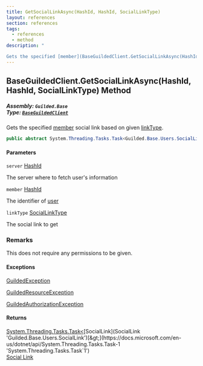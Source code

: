 ```yaml
---
title: GetSocialLinkAsync(HashId, HashId, SocialLinkType)
layout: references
section: references
tags:
  - references
  - method
description: "

Gets the specified [member](BaseGuildedClient.GetSocialLinkAsync(HashId,HashId,SocialLinkType)#Guilded.Base.BaseGuildedClient.GetSocialLinkAsync(Guilded.Base.HashId,Guilded.Base.HashId,Guilded.Base.Users.SocialLinkType).member 'Guilded.Base.BaseGuildedClient.GetSocialLinkAsync(Guilded.Base.HashId, Guilded.Base.HashId, Guilded.Base.Users.SocialLinkType).member') social link based on given [linkType](BaseGuildedClient.GetSocialLinkAsync(HashId,HashId,SocialLinkType)#Guilded.Base.BaseGuildedClient.GetSocialLinkAsync(Guilded.Base.HashId,Guilded.Base.HashId,Guilded.Base.Users.SocialLinkType).linkType 'Guilded.Base.BaseGuildedClient.GetSocialLinkAsync(Guilded.Base.HashId, Guilded.Base.HashId, Guilded.Base.Users.SocialLinkType).linkType')."
---
```


## BaseGuildedClient.GetSocialLinkAsync(HashId, HashId, SocialLinkType) Method
##### **Assembly:** `Guilded.Base`<br/>**Type:** [`BaseGuildedClient`](BaseGuildedClient 'Guilded.Base.BaseGuildedClient')

Gets the specified [member](BaseGuildedClient.GetSocialLinkAsync(HashId,HashId,SocialLinkType)#Guilded.Base.BaseGuildedClient.GetSocialLinkAsync(Guilded.Base.HashId,Guilded.Base.HashId,Guilded.Base.Users.SocialLinkType).member 'Guilded.Base.BaseGuildedClient.GetSocialLinkAsync(Guilded.Base.HashId, Guilded.Base.HashId, Guilded.Base.Users.SocialLinkType).member') social link based on given [linkType](BaseGuildedClient.GetSocialLinkAsync(HashId,HashId,SocialLinkType)#Guilded.Base.BaseGuildedClient.GetSocialLinkAsync(Guilded.Base.HashId,Guilded.Base.HashId,Guilded.Base.Users.SocialLinkType).linkType 'Guilded.Base.BaseGuildedClient.GetSocialLinkAsync(Guilded.Base.HashId, Guilded.Base.HashId, Guilded.Base.Users.SocialLinkType).linkType').

```csharp
public abstract System.Threading.Tasks.Task<Guilded.Base.Users.SocialLink> GetSocialLinkAsync(Guilded.Base.HashId server, Guilded.Base.HashId member, Guilded.Base.Users.SocialLinkType linkType);
```
#### Parameters

<a name='Guilded.Base.BaseGuildedClient.GetSocialLinkAsync(Guilded.Base.HashId,Guilded.Base.HashId,Guilded.Base.Users.SocialLinkType).server'></a>

`server` [HashId](HashId 'Guilded.Base.HashId')

The server where to fetch user's information

<a name='Guilded.Base.BaseGuildedClient.GetSocialLinkAsync(Guilded.Base.HashId,Guilded.Base.HashId,Guilded.Base.Users.SocialLinkType).member'></a>

`member` [HashId](HashId 'Guilded.Base.HashId')

The identifier of [user](User 'Guilded.Base.Users.User')

<a name='Guilded.Base.BaseGuildedClient.GetSocialLinkAsync(Guilded.Base.HashId,Guilded.Base.HashId,Guilded.Base.Users.SocialLinkType).linkType'></a>

`linkType` [SocialLinkType](SocialLinkType 'Guilded.Base.Users.SocialLinkType')

The social link to get

### Remarks
  
This does not require any permissions to be given.

#### Exceptions

[GuildedException](GuildedException 'Guilded.Base.GuildedException')

[GuildedResourceException](GuildedResourceException 'Guilded.Base.GuildedResourceException')

[GuildedAuthorizationException](GuildedAuthorizationException 'Guilded.Base.GuildedAuthorizationException')

#### Returns
[System.Threading.Tasks.Task&lt;](https://docs.microsoft.com/en-us/dotnet/api/System.Threading.Tasks.Task-1 'System.Threading.Tasks.Task`1')[SocialLink](SocialLink 'Guilded.Base.Users.SocialLink')[&gt;](https://docs.microsoft.com/en-us/dotnet/api/System.Threading.Tasks.Task-1 'System.Threading.Tasks.Task`1')  
[Social Link](SocialLink 'Guilded.Base.Users.SocialLink')